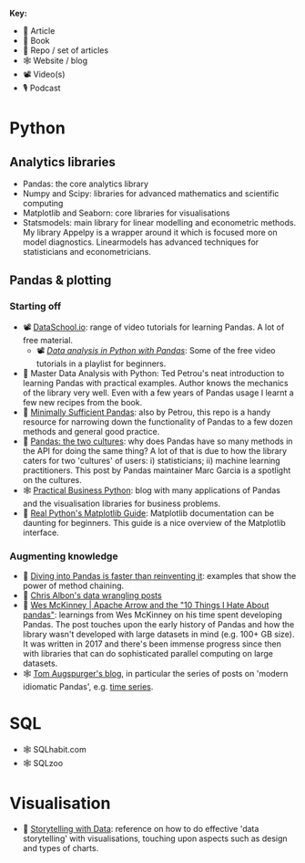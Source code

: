 **Key:**
- 📃 Article
- 📘 Book
- 📁 Repo / set of articles
- 🕸 Website / blog
- 📽 Video(s)
- 🎙 Podcast

# Python
## Analytics libraries
- Pandas: the core analytics library
- Numpy and Scipy: libraries for advanced mathematics and scientific computing
- Matplotlib and Seaborn: core libraries for visualisations
- Statsmodels: main library for linear modelling and econometric methods.  My library Appelpy is a wrapper around it which is focused more on model diagnostics.  Linearmodels has advanced techniques for statisticians and econometricians.

## Pandas & plotting
### Starting off
- 📽 [DataSchool.io](https://www.dataschool.io/start/): range of video tutorials for learning Pandas.  A lot of free material.
  - 📽 _[Data analysis in Python with Pandas](https://github.com/justmarkham/pandas-videos)_: Some of the free video tutorials in a playlist for beginners.
- 📘 Master Data Analysis with Python: Ted Petrou's neat introduction to learning Pandas with practical examples.  Author knows the mechanics of the library very well.  Even with a few years of Pandas usage I learnt a few new recipes from the book.
- 📁 [Minimally Sufficient Pandas](https://github.com/tdpetrou/Minimally-Sufficient-Pandas): also by Petrou, this repo is a handy resource for narrowing down the functionality of Pandas to a few dozen methods and general good practice.
- 📃 [Pandas: the two cultures](https://datapythonista.me/blog/pandas-the-two-cultures.html): why does Pandas have so many methods in the API for doing the same thing?  A lot of that is due to how the library caters for two 'cultures' of users: i) statisticians; ii) machine learning practitioners.  This post by Pandas maintainer Marc Garcia is a spotlight on the cultures.
- 🕸 [Practical Business Python](https://pbpython.com/): blog with many applications of Pandas and the visualisation libraries for business problems.
- 📃 [Real Python's Matplotlib Guide](https://realpython.com/python-matplotlib-guide): Matplotlib documentation can be daunting for beginners.  This guide is a nice overview of the Matplotlib interface.

### Augmenting knowledge
- 📃 [Diving into Pandas is faster than reinventing it](http://deanla.com/dont_reinvent_pandas.html): examples that show the power of method chaining.
- 📁 [Chris Albon's data wrangling posts](https://chrisalbon.com/#python)
- 📃 [Wes McKinney | Apache Arrow and the "10 Things I Hate About pandas"](https://wesmckinney.com/blog/apache-arrow-pandas-internals/): learnings from Wes McKinney on his time spent developing Pandas.  The post touches upon the early history of Pandas and how the library wasn't developed with large datasets in mind (e.g. 100+ GB size).  It was written in 2017 and there's been immense progress since then with libraries that can do sophisticated parallel computing on large datasets.
- 🕸 [Tom Augspurger's blog](https://tomaugspurger.github.io/archives.html), in particular the series of posts on 'modern idiomatic Pandas', e.g. [time series](https://tomaugspurger.github.io/modern-7-timeseries.html).

# SQL
- 🕸 SQLhabit.com
- 🕸 SQLzoo

# Visualisation
- 📘 [Storytelling with Data](http://www.storytellingwithdata.com/): reference on how to do effective 'data storytelling' with visualisations, touching upon aspects such as design and types of charts.
